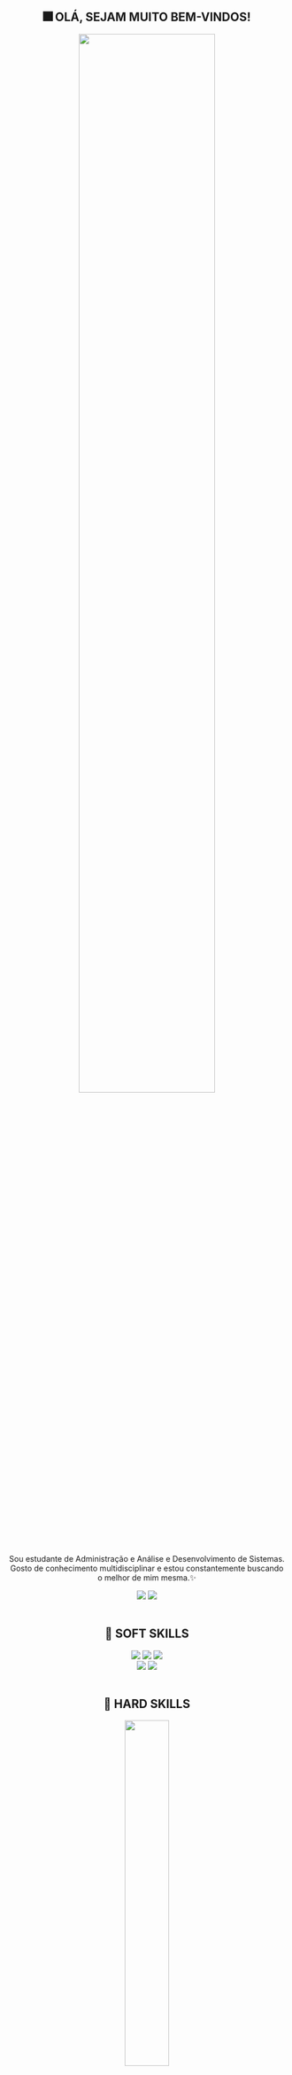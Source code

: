 <div align="center">

## 🎆 OLÁ, SEJAM MUITO BEM-VINDOS!

<div>
  <img width=70% src="https://i.pinimg.com/originals/a9/24/3d/a9243d82d3ad7878192211221b25a18c.gif"/>
  <p>Sou estudante de Administração e Análise e Desenvolvimento de Sistemas. Gosto de conhecimento multidisciplinar e estou constantemente buscando o melhor de mim mesma.✨</p>
  <a href="mailto:opsdominique@gmail.com" target="_blank"><img src=https://img.shields.io/badge/-Gmail-000?style=for-the-badge&logo=gmail&logoColor=E94D5F/></a>
  <a href=https://www.linkedin.com/in/dominiquebatista/ target="_blank"><img src=https://img.shields.io/badge/LinkedIn-000?style=for-the-badge&logo=linkedin&logoColor=blue /></a>
</div><br>
  
## 🧠 SOFT SKILLS
<div>
<a><img src=https://img.shields.io/badge/pensamento_analitico-%2320232a.svg?style=for-the-badge&color=6F49C1></a>
<a><img src=https://img.shields.io/badge/Produtividade-CA4245?style=for-the-badge&color=6F49C1></a>
<a><img src=https://img.shields.io/badge/Gestão_do_tempo-%2320232a.svg?style=for-the-badge&color=6F49C1></a><br>
<a><img src=https://img.shields.io/badge/Foco_em_resultados-DB7093?style=for-the-badge&color=6F49C1></a>
<a><img src=https://img.shields.io/badge/Trabalho_em_equipe-%23C21325?style=for-the-badge&color=6F49C1></a>
</div><br>

## 👾 HARD SKILLS
<div>
  <img width=40% src="https://github-readme-stats.vercel.app/api/top-langs/?username=eudominique&layout=compact&langs_count=7&theme=midnight-purple"/><br>
  <img height="20%" width="30%" src="https://skillicons.dev/icons?i=html,css,js,react,python"/>
</div>

</div>
